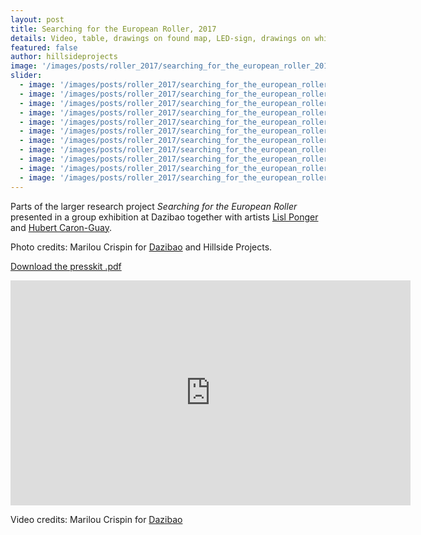 ```yaml
---
layout: post
title: Searching for the European Roller, 2017
details: Video, table, drawings on found map, LED-sign, drawings on white-board and lecture performance.
featured: false
author: hillsideprojects
image: '/images/posts/roller_2017/searching_for_the_european_roller_2017_08.jpg'
slider:
  - image: '/images/posts/roller_2017/searching_for_the_european_roller_2017_01.jpg'
  - image: '/images/posts/roller_2017/searching_for_the_european_roller_2017_02.jpg'
  - image: '/images/posts/roller_2017/searching_for_the_european_roller_2017_03.jpg'
  - image: '/images/posts/roller_2017/searching_for_the_european_roller_2017_04.jpg'
  - image: '/images/posts/roller_2017/searching_for_the_european_roller_2017_05.jpg'
  - image: '/images/posts/roller_2017/searching_for_the_european_roller_2017_06.jpg'
  - image: '/images/posts/roller_2017/searching_for_the_european_roller_2017_07.jpg'
  - image: '/images/posts/roller_2017/searching_for_the_european_roller_2017_08.jpg'
  - image: '/images/posts/roller_2017/searching_for_the_european_roller_2017_09.jpg'
  - image: '/images/posts/roller_2017/searching_for_the_european_roller_2017_10.jpg'
  - image: '/images/posts/roller_2017/searching_for_the_european_roller_2017_11.jpg'
---
```


Parts of the larger research project _Searching for the European Roller_ presented in a group exhibition at Dazibao together with artists <a href="https://www.youtube.com/watch?v=5B1k4jk5IrI" target="blank">Lisl Ponger</a> and <a href="https://www.visionsdureel.ch/en/film/destierros" target="blank">Hubert Caron-Guay</a>.

Photo credits: Marilou Crispin for <a href="https://dazibao.art/" target="blank">Dazibao</a> and Hillside Projects.

<object data="images/posts/roller_2017/Press-kit_HCG-HP-LP.pdf" type="application/pdf" width="100%" height="100%">
  <p><a href="images/posts/roller_2017/Press-kit_HCG-HP-LP.pdf">Download the presskit .pdf</a></p>
</object>

<iframe src="https://player.vimeo.com/video/242933312" width="640" height="360" frameborder="0" webkitallowfullscreen mozallowfullscreen allowfullscreen></iframe>

Video credits: Marilou Crispin for  <a href="https://dazibao.art/" target="blank">Dazibao</a>
